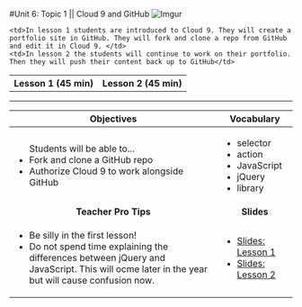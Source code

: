 #Unit 6: Topic 1 || Cloud 9 and GitHub
 ![Imgur](http://i.imgur.com/jN4HZ6x.png)
 
<table>
<tr>
	<th>Lesson 1 (45 min)</th>
	<th>Lesson 2 (45 min)</th>
</tr>
<tr>

	<td>In lesson 1 students are introduced to Cloud 9. They will create a portfolio site in GitHub. They will fork and clone a repo from GitHub and edit it in Cloud 9. </td>
	<td>In lesson 2 the students will continue to work on their portfolio. Then they will push their content back up to GitHub</td>
</tr>
</table>

***


| Objectives | Vocabulary |
|-------|-------|
| <ul>Students will be able to...<li> Fork and clone a GitHub repo</li> <li>Authorize Cloud 9 to work alongside GitHub</li> </ul>  | <ul>  <li>selector</li> <li>action</li> <li>JavaScript</li><li>jQuery</li><li>library</li></ul> | 
| <center> **Teacher Pro Tips** </center> |<center> **Slides** </center> |
|<ul><li>Be silly in the first lesson!</li> <li>Do not spend time explaining the differences between jQuery and JavaScript. This will ocme later in the year but will cause confusion now.</li></ul>| <ul><li><a href = "https://docs.google.com/presentation/d/1z2c-cpe-hml-_HI9eA2gS-cjVsbfntHWYhU8oPKwBgY/edit#slide=id.g12ee5b58a7_0_0" target="_blank">Slides: Lesson 1</a></li> <li> <a href = "https://docs.google.com/presentation/d/1z2c-cpe-hml-_HI9eA2gS-cjVsbfntHWYhU8oPKwBgY/edit#slide=id.g1349ad4351_0_149" target="_blank">Slides: Lesson 2</a></li></ul> |





